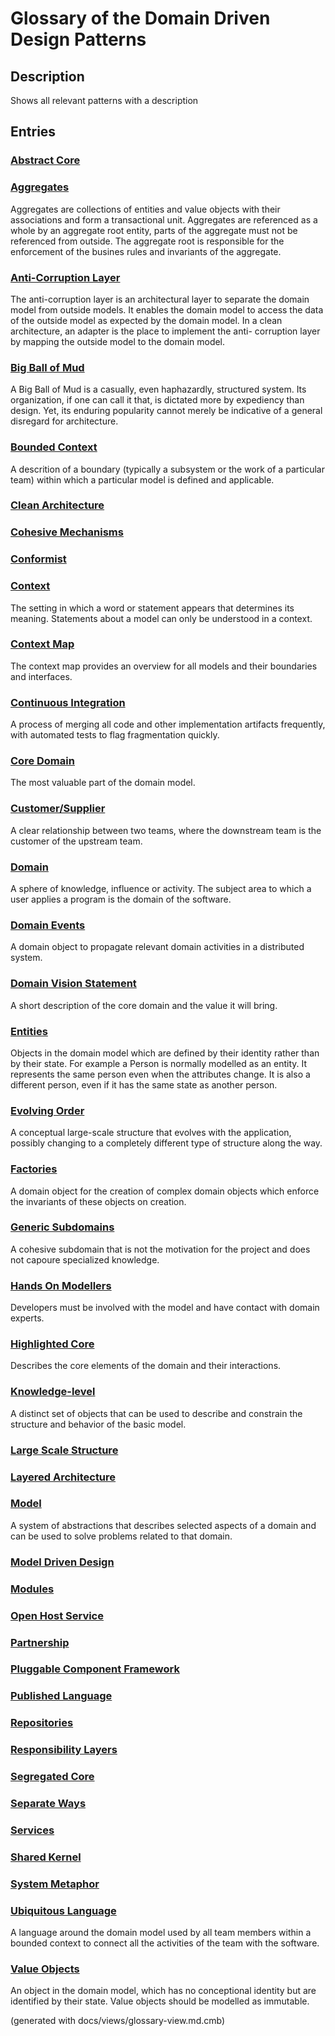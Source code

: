 # Glossary of the Domain Driven Design Patterns

## Description
Shows all relevant patterns with a description

## Entries
### [Abstract Core](../ddd/c-abstract-core.md)

### [Aggregates](../ddd/c-aggregates.md)
Aggregates are collections of entities and value objects with their
associations and form a transactional unit. Aggregates are referenced as a
whole by an aggregate root entity, parts of the aggregate must not be
referenced from outside. The aggregate root is responsible for the enforcement
of the busines rules and invariants of the aggregate.
### [Anti-Corruption Layer](../ddd/c-anti-corruption-layer.md)
The anti-corruption layer is an architectural layer to separate the domain
model from outside models. It enables the domain model to access the data of
the outside model as expected by the domain model.
In a clean architecture, an adapter is the place to implement the anti-
corruption layer by mapping the outside model to the domain model.
### [Big Ball of Mud](../ddd/c-big-ball-of-mud.md)
A Big Ball of Mud is a casually, even haphazardly, structured system.
Its organization, if one can call it that, is dictated more by expediency than
design. Yet, its enduring popularity cannot merely be indicative of a general
disregard for architecture.
### [Bounded Context](../ddd/c-bounded-context.md)
A descrition of a boundary (typically a subsystem or the work of
a particular team) within which a particular model is defined and applicable.
### [Clean Architecture](../ddd/c-clean-architecture.md)

### [Cohesive Mechanisms](../ddd/c-cohesive-mechanisms.md)

### [Conformist](../ddd/c-conformist.md)

### [Context](../ddd/c-context.md)
The setting in which a word or statement appears that determines its meaning.
Statements about a model can only be understood in a context.
### [Context Map](../ddd/c-context-map.md)
 The context map provides an overview for all models and their boundaries and
interfaces.
### [Continuous Integration](../ddd/c-continuous-integration.md)
A process of merging all code and other implementation artifacts
frequently, with automated tests to flag fragmentation quickly.
### [Core Domain](../ddd/c-core-domain.md)
The most valuable part of the domain model.
### [Customer/Supplier](../ddd/c-customer-supplier.md)
A clear relationship between two teams, where the downstream team is the customer
of the upstream team.
### [Domain](../ddd/c-domain.md)
A sphere of knowledge, influence or activity.
The subject area to which a user applies a program is the domain of the software.
### [Domain Events](../ddd/c-domain-events.md)
A domain object to propagate relevant domain activities in a distributed system.
### [Domain Vision Statement](../ddd/c-domain-vision-statement.md)
A short description of the core domain and the value it will bring.
### [Entities](../ddd/c-entities.md)
Objects in the domain model which are defined by their identity rather than
by their state. For example a Person is normally modelled as an entity. It
represents the same person even when the attributes change. It is also a
different person, even if it has the same state as another person.
### [Evolving Order](../ddd/c-evolving-order.md)
A conceptual large-scale structure that evolves with the application, possibly
changing to a completely different type of structure along the way.
### [Factories](../ddd/c-factories.md)
A domain object for the creation of complex domain objects which enforce the
invariants of these objects on creation.
### [Generic Subdomains](../ddd/c-generic-subdomains.md)
A cohesive subdomain that is not the motivation for the project and does
not capoure specialized knowledge.
### [Hands On Modellers](../ddd/c-hands-on-modellers.md)
Developers must be involved with the model and have contact with domain experts.
### [Highlighted Core](../ddd/c-highlighted-core.md)
Describes the core elements of the domain and their interactions.
### [Knowledge-level](../ddd/c-knowledge-level.md)
A distinct set of objects that can be used to describe and constrain the
structure and behavior of the basic model.
### [Large Scale Structure](../ddd/c-large-scale-structure.md)

### [Layered Architecture](../ddd/c-layered-archtecture.md)

### [Model](../ddd/c-model.md)
A system of abstractions that describes selected aspects of a domain
and can be used to solve problems related to that domain.
### [Model Driven Design](../ddd/c-model-driven-design.md)

### [Modules](../ddd/c-modules.md)

### [Open Host Service](../ddd/c-open-host-service.md)

### [Partnership](../ddd/c-partnership.md)

### [Pluggable Component Framework](../ddd/c-pluggable-component-framework.md)

### [Published Language](../ddd/c-published-language.md)

### [Repositories](../ddd/c-repositories.md)

### [Responsibility Layers](../ddd/c-responsibility-layers.md)

### [Segregated Core](../ddd/c-segregated-core.md)

### [Separate Ways](../ddd/c-separate-ways.md)

### [Services](../ddd/c-services.md)

### [Shared Kernel](../ddd/c-shared-kernel.md)

### [System Metaphor](../ddd/c-system-metaphor.md)

### [Ubiquitous Language](../ddd/c-ubiquitous-language.md)
A language around the domain model used by all team members within a
bounded context to connect all the activities of the team with the software.
### [Value Objects](../ddd/c-value-objects.md)
An object in the domain model, which has no conceptional identity but are
identified by their state. Value objects should be modelled as immutable.


(generated with docs/views/glossary-view.md.cmb)
